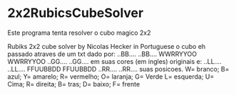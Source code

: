 # 2x2RubicsCubeSolver
Este programa tenta resolver o cubo magico 2x2

Rubiks 2x2 cube solver by Nicolas Hecker in Portuguese
o cubo eh passado atraves de um txt dado por:
..BB....
..BB....
WWRRYYOO
WWRRYYOO
..GG....
..GG....
em suas cores (em ingles) originais e:
..LL....
..LL....
FFUUBBDD
FFUUBBDD
..RR....
..RR....
suas posicoes.
W= branco; B= azul; Y= amarelo; R= vermelho; O= laranja; G= Verde
L= esquerda; U= Cima; R= direita; B= tras; D= baixo; F= frente
